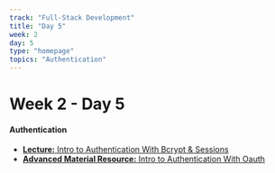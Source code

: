 ```yaml
---
track: "Full-Stack Development"
title: "Day 5"
week: 2
day: 5
type: "homepage"
topics: "Authentication"
---
```



# Week 2 - Day 5

#### Authentication

- [**Lecture:** Intro to Authentication With Bcrypt & Sessions](/full-stack-development/week-2/day-5/lecture-materials/authentication-with-bcrypt-and-sessions/)
- [**Advanced Material Resource:** Intro to Authentication With Oauth](/full-stack-development/week-2/day-5/lecture-materials/authentication-with-oauth/)


<!-- 
<br>
<br>
<hr>
<br>
<br>



#### Lesson Recordings

- [**Intro to Authentication**]()



-->
